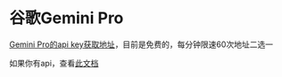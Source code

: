 # 谷歌Gemini Pro

[Gemini Pro的api key获取地址](https://makersuite.google.com/app/apikey)，目前是免费的，每分钟限速60次地址二选一

如果你有api，查看[此文档](https://zhile.io/2023/12/24/gemini-pro-proxy.html)
